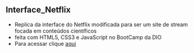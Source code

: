 ## Interface_Netflix
 * Replica da interface do Netflix modificada para ser um site de stream focada em conteúdos científicos 
 * feita com HTML5, CSS3 e JavaScript no BootCamp da DIO
 * Para acessar clique [aqui](https://maxel-uds.github.io/Interface_Netflix/)
